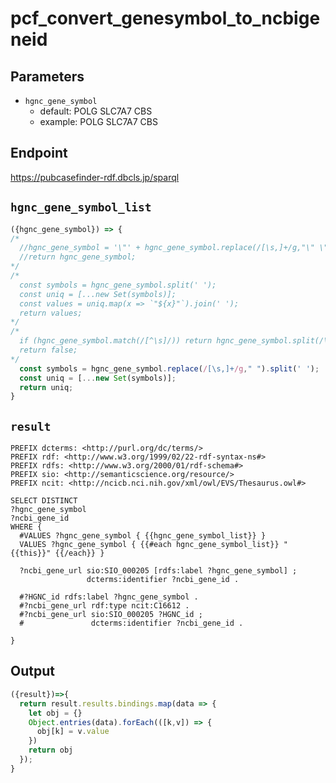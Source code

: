 # pcf_convert_genesymbol_to_ncbigeneid
## Parameters
* `hgnc_gene_symbol`
  * default: POLG SLC7A7 CBS
  * example: POLG SLC7A7 CBS

## Endpoint
https://pubcasefinder-rdf.dbcls.jp/sparql

## `hgnc_gene_symbol_list`
```javascript
({hgnc_gene_symbol}) => {
/*
  //hgnc_gene_symbol = '\"' + hgnc_gene_symbol.replace(/[\s,]+/g,"\" \"") + '\"'
  //return hgnc_gene_symbol;
*/  
/*  
  const symbols = hgnc_gene_symbol.split(' ');
  const uniq = [...new Set(symbols)];
  const values = uniq.map(x => `"${x}"`).join(' ');
  return values;
*/
/*
  if (hgnc_gene_symbol.match(/[^\s]/)) return hgnc_gene_symbol.split(/\s+/);
  return false;
*/
  const symbols = hgnc_gene_symbol.replace(/[\s,]+/g," ").split(' ');
  const uniq = [...new Set(symbols)];
  return uniq;
}
```

## `result`
```sparql
PREFIX dcterms: <http://purl.org/dc/terms/>
PREFIX rdf: <http://www.w3.org/1999/02/22-rdf-syntax-ns#>
PREFIX rdfs: <http://www.w3.org/2000/01/rdf-schema#>
PREFIX sio: <http://semanticscience.org/resource/>
PREFIX ncit: <http://ncicb.nci.nih.gov/xml/owl/EVS/Thesaurus.owl#>

SELECT DISTINCT
?hgnc_gene_symbol
?ncbi_gene_id
WHERE {
  #VALUES ?hgnc_gene_symbol { {{hgnc_gene_symbol_list}} }
  VALUES ?hgnc_gene_symbol { {{#each hgnc_gene_symbol_list}} "{{this}}" {{/each}} }

  ?ncbi_gene_url sio:SIO_000205 [rdfs:label ?hgnc_gene_symbol] ;
                 dcterms:identifier ?ncbi_gene_id .
  
  #?HGNC_id rdfs:label ?hgnc_gene_symbol .
  #?ncbi_gene_url rdf:type ncit:C16612 .
  #?ncbi_gene_url sio:SIO_000205 ?HGNC_id ;
  #               dcterms:identifier ?ncbi_gene_id .
  
}
```

## Output
```javascript
({result})=>{ 
  return result.results.bindings.map(data => {
    let obj = {}
    Object.entries(data).forEach(([k,v]) => {
      obj[k] = v.value
    })
    return obj
  });
}
```